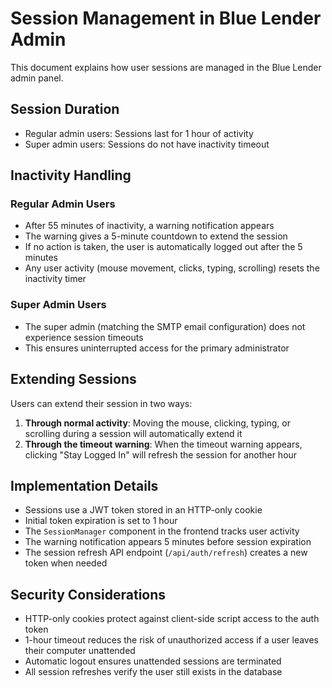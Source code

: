 # Session Management in Blue Lender Admin

This document explains how user sessions are managed in the Blue Lender admin panel.

## Session Duration

- Regular admin users: Sessions last for 1 hour of activity
- Super admin users: Sessions do not have inactivity timeout

## Inactivity Handling

### Regular Admin Users

- After 55 minutes of inactivity, a warning notification appears
- The warning gives a 5-minute countdown to extend the session
- If no action is taken, the user is automatically logged out after the 5 minutes
- Any user activity (mouse movement, clicks, typing, scrolling) resets the inactivity timer

### Super Admin Users

- The super admin (matching the SMTP email configuration) does not experience session timeouts
- This ensures uninterrupted access for the primary administrator

## Extending Sessions

Users can extend their session in two ways:

1. **Through normal activity**: Moving the mouse, clicking, typing, or scrolling during a session will automatically extend it
2. **Through the timeout warning**: When the timeout warning appears, clicking "Stay Logged In" will refresh the session for another hour

## Implementation Details

- Sessions use a JWT token stored in an HTTP-only cookie
- Initial token expiration is set to 1 hour
- The `SessionManager` component in the frontend tracks user activity
- The warning notification appears 5 minutes before session expiration
- The session refresh API endpoint (`/api/auth/refresh`) creates a new token when needed

## Security Considerations

- HTTP-only cookies protect against client-side script access to the auth token
- 1-hour timeout reduces the risk of unauthorized access if a user leaves their computer unattended
- Automatic logout ensures unattended sessions are terminated
- All session refreshes verify the user still exists in the database
